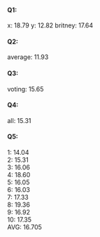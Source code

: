 #### Q1:
x: 18.79
y: 12.82
britney: 17.64

#### Q2:
average: 11.93

#### Q3:
voting: 15.65

#### Q4: 
all: 15.31

#### Q5: 
1: 14.04<br />
2: 15.31<br />
3: 16.06<br />
4: 18.60<br />
5: 16.05<br />
6: 16.03<br />
7: 17.33<br />
8: 19.36<br />
9: 16.92<br />
10: 17.35<br />
AVG: 16.705
